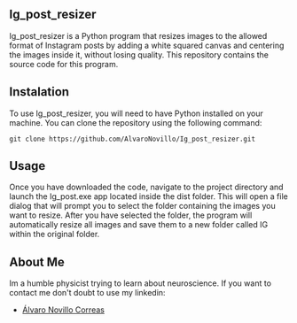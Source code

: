 ## Ig_post_resizer
Ig_post_resizer is a Python program that resizes images to the allowed format of Instagram posts by adding a white squared canvas and centering the images inside it, without losing quality. This repository contains the source code for this program.

## Instalation
To use Ig_post_resizer, you will need to have Python installed on your machine. You can clone the repository using the following command:

    git clone https://github.com/AlvaroNovillo/Ig_post_resizer.git
    
    
## Usage
Once you have downloaded the code, navigate to the project directory and launch the Ig_post.exe app located inside the dist folder. This will open a file dialog that will prompt you to select the folder containing the images you want to resize. After you have selected the folder, the program will automatically resize all images and save them to a new folder called IG within the original folder.


## About Me

Im a humble physicist trying to learn about neuroscience. If you want to contact me don't doubt to use my linkedin:
* <div class="badge-base LI-profile-badge" data-locale="es_ES" data-size="medium" data-theme="dark" data-type="VERTICAL" data-vanity="álvaro-novillo-correas-1b4452226" data-version="v1"><a class="badge-base__link LI-simple-link" href="https://es.linkedin.com/in/%C3%A1lvaro-novillo-correas-1b4452226?trk=profile-badge">Álvaro Novillo Correas</a></div>
